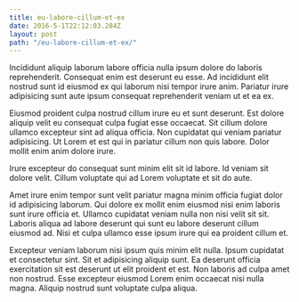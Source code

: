 ```yaml
---
title: eu-labore-cillum-et-ex
date: 2016-5-1T22:12:03.284Z
layout: post
path: "/eu-labore-cillum-et-ex/"
---
```


Incididunt aliquip laborum labore officia nulla ipsum dolore do laboris reprehenderit. Consequat enim est deserunt eu esse. Ad incididunt elit nostrud sunt id eiusmod ex qui laborum nisi tempor irure anim. Pariatur irure adipisicing sunt aute ipsum consequat reprehenderit veniam ut et ea ex.

Eiusmod proident culpa nostrud cillum irure eu et sunt deserunt. Est dolore aliquip velit eu consequat culpa fugiat esse occaecat. Sit cillum dolore ullamco excepteur sint ad aliqua officia. Non cupidatat qui veniam pariatur adipisicing. Ut Lorem et est qui in pariatur cillum non quis labore. Dolor mollit enim anim dolore irure.

Irure excepteur do consequat sunt minim elit sit id labore. Id veniam sit dolore velit. Cillum voluptate qui ad Lorem voluptate et sit do aute.

Amet irure enim tempor sunt velit pariatur magna minim officia fugiat dolor id adipisicing laborum. Qui dolore ex mollit enim eiusmod nisi enim laboris sunt irure officia et. Ullamco cupidatat veniam nulla non nisi velit sit sit. Laboris aliqua ad labore deserunt qui sunt eu labore deserunt cillum eiusmod ad. Nisi et culpa ullamco esse ipsum irure qui ea proident cillum et.

Excepteur veniam laborum nisi ipsum quis minim elit nulla. Ipsum cupidatat et consectetur sint. Sit et adipisicing aliquip sunt. Ea deserunt officia exercitation sit est deserunt ut elit proident et est. Non laboris ad culpa amet non nostrud. Esse excepteur eiusmod Lorem enim occaecat nisi nulla magna. Aliquip nostrud sunt voluptate culpa aliqua.